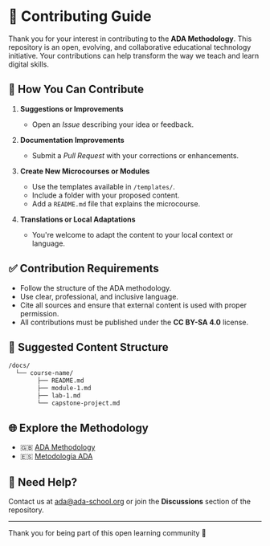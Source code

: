 # 🤝 Contributing Guide

Thank you for your interest in contributing to the **ADA Methodology**. This repository is an open, evolving, and collaborative educational technology initiative. Your contributions can help transform the way we teach and learn digital skills.

## 🧩 How You Can Contribute

1. **Suggestions or Improvements**

   - Open an *Issue* describing your idea or feedback.

2. **Documentation Improvements**

   - Submit a *Pull Request* with your corrections or enhancements.

3. **Create New Microcourses or Modules**

   - Use the templates available in `/templates/`.
   - Include a folder with your proposed content.
   - Add a `README.md` file that explains the microcourse.

4. **Translations or Local Adaptations**

   - You're welcome to adapt the content to your local context or language.

## ✅ Contribution Requirements

- Follow the structure of the ADA methodology.
- Use clear, professional, and inclusive language.
- Cite all sources and ensure that external content is used with proper permission.
- All contributions must be published under the **CC BY-SA 4.0** license.

## 📂 Suggested Content Structure

```bash
/docs/
  └── course-name/
        ├── README.md
        ├── module-1.md
        ├── lab-1.md
        └── capstone-project.md
```

## 🌐 Explore the Methodology

- 🇬🇧 [ADA Methodology](https://github.com/ada-school/ada-methodology/blob/main/README.md)
- 🇪🇸 [Metodología ADA](https://github.com/ada-school/ada-methodology/blob/main/README-ES.md)

## 🙋 Need Help?

Contact us at [ada@ada-school.org](mailto\:ada@ada-school.org) or join the **Discussions** section of the repository.

---

Thank you for being part of this open learning community 💙

